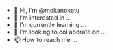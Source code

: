 - 👋 Hi, I’m @mokanoketu
- 👀 I’m interested in ...
- 🌱 I’m currently learning ...
- 💞️ I’m looking to collaborate on ...
- 📫 How to reach me ...

<!---
mokanoketu/mokanoketu is a ✨ special ✨ repository because its `README.md` (this file) appears on your GitHub profile.
You can click the Preview link to take a look at your changes.
--->
